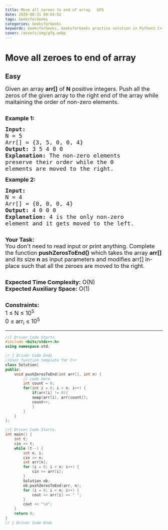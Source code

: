 ```yaml
---
title: Move all zeroes to end of array   GFG
date: 2020-08-31 09:54:52
tags: GeeksforGeeks
categories: GeeksforGeeks
keywords: GeeksforGeeks, GeeksforGeeks practice solution in Python3 C++ Java, Move all zeroes to end of array - GFG solution
cover: /assets/img/gfg.webp
---
```



# Move all zeroes to end of array
## Easy
<div class="problems_problem_content__Xm_eO"><p><span style="font-size:18px">Given an array <strong>arr[]</strong> of <strong>N</strong> positive integers. Push all the zeros of the given array to the right&nbsp;end of the array&nbsp;while maitaining the order of non-zero elements.</span></p>

<p><br>
<span style="font-size:18px"><strong>Example 1:</strong></span></p>

<pre><span style="font-size:18px"><strong>Input:
</strong>N = 5
Arr[] = {3, 5, 0, 0, 4}
<strong>Output:</strong> 3 5 4 0 0
<strong>Explanation:</strong> The non-zero elements
preserve their order while the 0
elements are moved to the right.
</span></pre>

<p><span style="font-size:18px"><strong>Example 2:</strong></span></p>

<pre><span style="font-size:18px"><strong>Input:
</strong>N = 4
Arr[] = {0, 0, 0, 4}
<strong>Output:</strong> 4 0 0 0
<strong>Explanation:</strong>&nbsp;4 is the only non-zero
element and it gets moved to the left.
</span></pre>

<p><br>
<span style="font-size:18px"><strong>Your Task:</strong><br>
You don't need to read input or print anything. Complete the function <strong>pushZerosToEnd()</strong>&nbsp;which takes the&nbsp;array <strong>arr[] </strong>and its size&nbsp;<strong>n</strong>&nbsp;as input parameters&nbsp;and modifies arr[] in-place such that all the zeroes are moved to the&nbsp;right.&nbsp;&nbsp;</span></p>

<p><br>
<span style="font-size:18px"><strong>Expected Time Complexity:</strong>&nbsp;O(N)<br>
<strong>Expected Auxiliary Space:</strong>&nbsp;O(1)</span></p>

<p><br>
<span style="font-size:18px"><strong>Constraints:</strong><br>
1 ≤ N&nbsp;≤ 10<sup>5</sup><br>
0 ≤ arr<sub>i</sub> ≤ 10<sup>5</sup></span></p>
</div>

---




```cpp
//{ Driver Code Starts
#include <bits/stdc++.h>
using namespace std;

// } Driver Code Ends
//User function template for C++
class Solution{
public:
	void pushZerosToEnd(int arr[], int n) {
	    // code here
	    int count = 0;
	    for(int i = 0; i < n; i++) {
	        if(arr[i] != 0){
	        swap(arr[i], arr[count]);
	        count++;    
	        } 
	    }
	}
};

//{ Driver Code Starts.
int main() {
    int t;
    cin >> t;
    while (t--) {
        int n, i;
        cin >> n;
        int arr[n];
        for (i = 0; i < n; i++) {
            cin >> arr[i];
        }
        Solution ob;
        ob.pushZerosToEnd(arr, n);
        for (i = 0; i < n; i++) {
            cout << arr[i] << " ";
        }
        cout << "\n";
    }
    return 0;
}
// } Driver Code Ends
```
